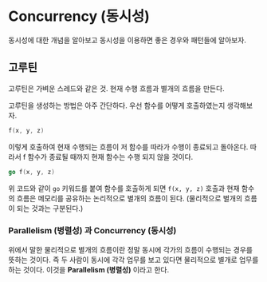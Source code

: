 # Concurrency (동시성)

동시성에 대한 개념을 알아보고 동시성을 이용하면 좋은 경우와 패턴들에 알아보자.

## 고루틴

고루틴은 가벼운 스레드와 같은 것. 현재 수행 흐름과 별개의 흐름을 만든다.


고루틴을 생성하는 방법은 아주 간단하다. 우선 함수를 어떻게 호출하였는지 생각해보자.

~~~ go
f(x, y, z)
~~~

이렇게 호출하여 현재 수행되는 흐름이 저 함수를 따라가 수행이 종료되고 돌아온다. 따라서 f 함수가 종료될 때까지 현재 함수는 수행 되지 않을 것이다.

~~~ go
go f(x, y, z)
~~~

위 코드와 같이 `go` 키워드를 붙여 함수를 호출하게 되면 `f(x, y, z)` 호출과 현재 함수의 흐름은 메모리를 공유하는 논리적으로 별개의 흐름이 된다. (물리적으로 별개의 흐름이 되는 것과는 구분된다.)

### Parallelism (병렬성) 과 Concurrency (동시성)

위에서 말한 물리적으로 별개의 흐름이란 정말 동시에 각가의 흐름이 수행되는 경우를 뜻하는 것이다. 즉 두 사람이 동시에 각각 업무를 보고 있다면 물리적으로 별개로 업무를 하는 것이다. 이것을 **Parallelism (병렬성)** 이라고 한다.

